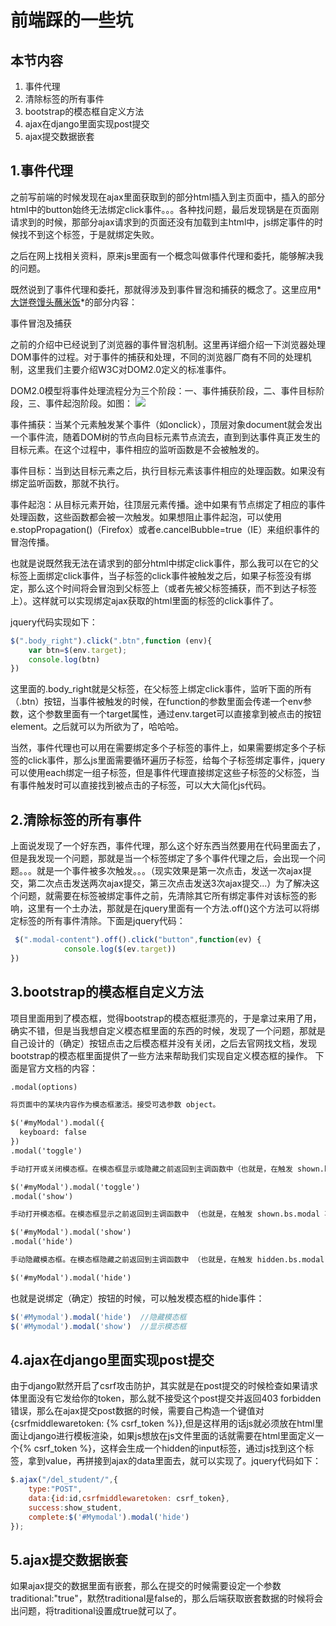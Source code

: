# 前端踩的一些坑
## 本节内容
1. 事件代理
2. 清除标签的所有事件
3. bootstrap的模态框自定义方法
4. ajax在django里面实现post提交
5. ajax提交数据嵌套

## 1.事件代理
之前写前端的时候发现在ajax里面获取到的部分html插入到主页面中，插入的部分html中的button始终无法绑定click事件。。。各种找问题，最后发现锅是在页面刚请求到的时候，那部分ajax请求到的页面还没有加载到主html中，js绑定事件的时候找不到这个标签，于是就绑定失败。

之后在网上找相关资料，原来js里面有一个概念叫做事件代理和委托，能够解决我的问题。

既然说到了事件代理和委托，那就得涉及到事件冒泡和捕获的概念了。这里应用*<a href="http://blog.csdn.net/majian_1987/article/details/8591385">大饼卷馒头蘸米饭</a>*的部分内容：

事件冒泡及捕获

之前的介绍中已经说到了浏览器的事件冒泡机制。这里再详细介绍一下浏览器处理DOM事件的过程。对于事件的捕获和处理，不同的浏览器厂商有不同的处理机制，这里我们主要介绍W3C对DOM2.0定义的标准事件。

DOM2.0模型将事件处理流程分为三个阶段：一、事件捕获阶段，二、事件目标阶段，三、事件起泡阶段。如图：
![](http://7xsn7l.com2.z0.glb.clouddn.com/前端之事件冒泡及捕获.jpg)

事件捕获：当某个元素触发某个事件（如onclick），顶层对象document就会发出一个事件流，随着DOM树的节点向目标元素节点流去，直到到达事件真正发生的目标元素。在这个过程中，事件相应的监听函数是不会被触发的。

事件目标：当到达目标元素之后，执行目标元素该事件相应的处理函数。如果没有绑定监听函数，那就不执行。

事件起泡：从目标元素开始，往顶层元素传播。途中如果有节点绑定了相应的事件处理函数，这些函数都会被一次触发。如果想阻止事件起泡，可以使用e.stopPropagation()（Firefox）或者e.cancelBubble=true（IE）来组织事件的冒泡传播。

也就是说既然我无法在请求到的部分html中绑定click事件，那么我可以在它的父标签上面绑定click事件，当子标签的click事件被触发之后，如果子标签没有绑定，那么这个时间将会冒泡到父标签上（或者先被父标签捕获，而不到达子标签上）。这样就可以实现绑定ajax获取的html里面的标签的click事件了。

jquery代码实现如下：

```javascript
$(".body_right").click(".btn",function (env){
    var btn=$(env.target);
    console.log(btn)
})
```

这里面的.body_right就是父标签，在父标签上绑定click事件，监听下面的所有（.btn）按钮，当事件被触发的时候，在function的参数里面会传递一个env参数，这个参数里面有一个target属性，通过env.target可以直接拿到被点击的按钮element。之后就可以为所欲为了，哈哈哈。

当然，事件代理也可以用在需要绑定多个子标签的事件上，如果需要绑定多个子标签的click事件，那么js里面需要循环遍历子标签，给每个子标签绑定事件，jquery可以使用each绑定一组子标签，但是事件代理直接绑定这些子标签的父标签，当有事件触发时可以直接找到被点击的子标签，可以大大简化js代码。

## 2.清除标签的所有事件
上面说发现了一个好东西，事件代理，那么这个好东西当然要用在代码里面去了，但是我发现一个问题，那就是当一个标签绑定了多个事件代理之后，会出现一个问题。。。就是一个事件被多次触发。。。（现实效果是第一次点击，发送一次ajax提交，第二次点击发送两次ajax提交，第三次点击发送3次ajax提交...）为了解决这个问题，就需要在标签被绑定事件之前，先清除其它所有绑定事件对该标签的影响，这里有一个土办法，那就是在jquery里面有一个方法.off()这个方法可以将绑定标签的所有事件清除。下面是jquery代码：
```javascript
 $(".modal-content").off().click("button",function(ev) {
            console.log($(ev.target))
})
```
## 3.bootstrap的模态框自定义方法
项目里面用到了模态框，觉得bootstrap的模态框挺漂亮的，于是拿过来用了用，确实不错，但是当我想自定义模态框里面的东西的时候，发现了一个问题，那就是自己设计的（确定）按钮点击之后模态框并没有关闭，之后去官网找文档，发现bootstrap的模态框里面提供了一些方法来帮助我们实现自定义模态框的操作。
下面是官方文档的内容：
```html
.modal(options)

将页面中的某块内容作为模态框激活。接受可选参数 object。

$('#myModal').modal({
  keyboard: false
})
.modal('toggle')

手动打开或关闭模态框。在模态框显示或隐藏之前返回到主调函数中（也就是，在触发 shown.bs.modal 或 hidden.bs.modal 事件之前）。

$('#myModal').modal('toggle')
.modal('show')

手动打开模态框。在模态框显示之前返回到主调函数中 （也就是，在触发 shown.bs.modal 事件之前）。

$('#myModal').modal('show')
.modal('hide')

手动隐藏模态框。在模态框隐藏之前返回到主调函数中 （也就是，在触发 hidden.bs.modal 事件之前）。

$('#myModal').modal('hide')
```

也就是说绑定（确定）按钮的时候，可以触发模态框的hide事件：

```javascript
$('#Mymodal').modal('hide')  //隐藏模态框
$('#Mymodal').modal('show')  //显示模态框
```

## 4.ajax在django里面实现post提交
由于django默然开启了csrf攻击防护，其实就是在post提交的时候检查如果请求体里面没有它发给你的token，那么就不接受这个post提交并返回403 forbidden错误，那么在ajax提交post数据的时候，需要自己构造一个键值对{csrfmiddlewaretoken: {% csrf_token %}},但是这样用的话js就必须放在html里面让django进行模板渲染，如果js想放在js文件里面的话就需要在html里面定义一个{% csrf_token %}，这样会生成一个hidden的input标签，通过js找到这个标签，拿到value，再拼接到ajax的data里面去，就可以实现了。jquery代码如下：
```javascript
$.ajax("/del_student/",{
    type:"POST",
    data:{id:id,csrfmiddlewaretoken: csrf_token},
    success:show_student,
    complete:$('#Mymodal').modal('hide')
});
```

## 5.ajax提交数据嵌套
如果ajax提交的数据里面有嵌套，那么在提交的时候需要设定一个参数traditional:"true"，默然traditional是false的，那么后端获取嵌套数据的时候将会出问题，将traditional设置成true就可以了。

